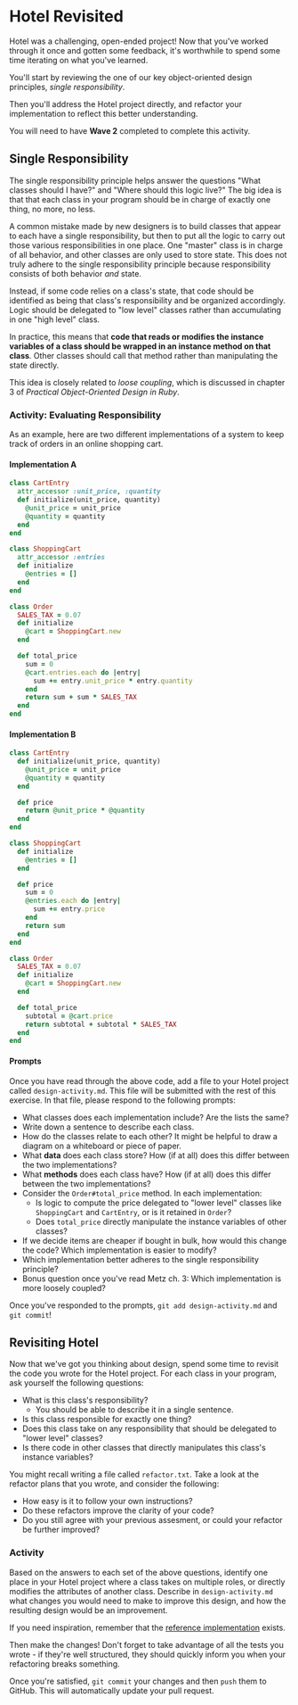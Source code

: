 # Hotel Revisited

Hotel was a challenging, open-ended project! Now that you've worked through it once and gotten some feedback, it's worthwhile to spend some time iterating on what you've learned.

You'll start by reviewing the one of our key object-oriented design principles, _single responsibility_.

Then you'll address the Hotel project directly, and refactor your implementation to reflect this better understanding.

You will need to have **Wave 2** completed to complete this activity.

## Single Responsibility

The single responsibility principle helps answer the questions "What classes should I have?" and "Where should this logic live?" The big idea is that that each class in your program should be in charge of exactly one thing, no more, no less.

A common mistake made by new designers is to build classes that appear to each have a single responsibility, but then to put all the logic to carry out those various responsibilities in one place. One "master" class is in charge of all behavior, and other classes are only used to store state. This does not truly adhere to the single responsibility principle because responsibility consists of both behavior _and_ state.

Instead, if some code relies on a class's state, that code should be identified as being that class's responsibility and be organized accordingly. Logic should be delegated to "low level" classes rather than accumulating in one "high level" class.

In practice, this means that **code that reads or modifies the instance variables of a class should be wrapped in an instance method on that class**. Other classes should call that method rather than manipulating the state directly.

This idea is closely related to _loose coupling_, which is discussed in chapter 3 of _Practical Object-Oriented Design in Ruby_.

### Activity: Evaluating Responsibility

As an example, here are two different implementations of a system to keep track of orders in an online shopping cart.

#### Implementation A

```ruby
class CartEntry
  attr_accessor :unit_price, :quantity
  def initialize(unit_price, quantity)
    @unit_price = unit_price
    @quantity = quantity
  end
end

class ShoppingCart
  attr_accessor :entries
  def initialize
    @entries = []
  end
end

class Order
  SALES_TAX = 0.07
  def initialize
    @cart = ShoppingCart.new
  end

  def total_price
    sum = 0
    @cart.entries.each do |entry|
      sum += entry.unit_price * entry.quantity
    end
    return sum + sum * SALES_TAX
  end
end
```

#### Implementation B

```ruby
class CartEntry
  def initialize(unit_price, quantity)
    @unit_price = unit_price
    @quantity = quantity
  end

  def price
    return @unit_price * @quantity
  end
end

class ShoppingCart
  def initialize
    @entries = []
  end

  def price
    sum = 0
    @entries.each do |entry|
      sum += entry.price
    end
    return sum
  end
end

class Order
  SALES_TAX = 0.07
  def initialize
    @cart = ShoppingCart.new
  end

  def total_price
    subtotal = @cart.price
    return subtotal + subtotal * SALES_TAX
  end
end
```

#### Prompts

Once you have read through the above code, add a file to your Hotel project called `design-activity.md`. This file will be submitted with the rest of this exercise. In that file, please respond to the following prompts:

- What classes does each implementation include? Are the lists the same?
- Write down a sentence to describe each class.
- How do the classes relate to each other? It might be helpful to draw a diagram on a whiteboard or piece of paper.
- What **data** does each class store? How (if at all) does this differ between the two implementations?
- What **methods** does each class have? How (if at all) does this differ between the two implementations?
- Consider the `Order#total_price` method. In each implementation:
    - Is logic to compute the price delegated to "lower level" classes like `ShoppingCart` and `CartEntry`, or is it retained in `Order`?
    - Does `total_price` directly manipulate the instance variables of other classes?
- If we decide items are cheaper if bought in bulk, how would this change the code? Which implementation is easier to modify?
- Which implementation better adheres to the single responsibility principle?
- Bonus question once you've read Metz ch. 3: Which implementation is more loosely coupled?

Once you've responded to the prompts, `git add design-activity.md` and `git commit`!

## Revisiting Hotel

Now that we've got you thinking about design, spend some time to revisit the code you wrote for the Hotel project. For each class in your program, ask yourself the following questions:
- What is this class's responsibility?
    - You should be able to describe it in a single sentence.
- Is this class responsible for exactly one thing?
- Does this class take on any responsibility that should be delegated to "lower level" classes?
- Is there code in other classes that directly manipulates this class's instance variables?

You might recall writing a file called `refactor.txt`. Take a look at the refactor plans that you wrote, and consider the following:
- How easy is it to follow your own instructions?
- Do these refactors improve the clarity of your code?
- Do you still agree with your previous assesment, or could your refactor be further improved?

### Activity

Based on the answers to each set of the above questions, identify one place in your Hotel project where a class takes on multiple roles, or directly modifies the attributes of another class. Describe in `design-activity.md` what changes you would need to make to improve this design, and how the resulting design would be an improvement.

If you need inspiration, remember that the [reference implementation](https://github.com/droberts-ada/hotel/tree/dpr/solution) exists.

Then make the changes! Don't forget to take advantage of all the tests you wrote - if they're well structured, they should quickly inform you when your refactoring breaks something.

Once you're satisfied, `git commit` your changes and then `push` them to GitHub. This will automatically update your pull request.
